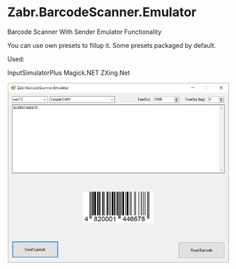 # Zabr.BarcodeScanner.Emulator

Barcode Scanner With Sender Emulator Functionality

You can use own presets to fillup it.
Some presets packaged by default.

Used:

InputSimulatorPlus
Magick.NET
ZXing.Net

![logo](https://github.com/zabralex85/Zabr.BarcodeScanner.Emulator/blob/master/.img/img0.PNG)

